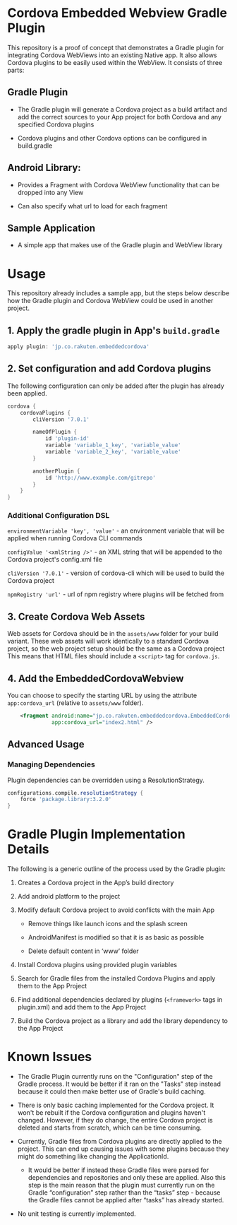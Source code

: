 # Cordova Embedded Webview Gradle Plugin

This repository is a proof of concept that demonstrates a Gradle plugin for integrating Cordova WebViews into an existing Native app. It also allows Cordova plugins to be easily used within the WebView. It consists of three parts:

## Gradle Plugin

- The Gradle plugin will generate a Cordova project as a build artifact and add the correct sources to your App project for both Cordova and any specified Cordova plugins

- Cordova plugins and other Cordova options can be configured in build.gradle

## Android Library:

- Provides a Fragment with Cordova WebView functionality that can be dropped into any View

- Can also specify what url to load for each fragment

## Sample Application

- A simple app that makes use of the Gradle plugin and WebView library


# Usage

This repository already includes a sample app, but the steps below describe how the Gradle plugin and Cordova WebView could be used in another project.

## 1. Apply the gradle plugin in App's `build.gradle`

```groovy
apply plugin: 'jp.co.rakuten.embeddedcordova'
```

## 2. Set configuration and add Cordova plugins

The following configuration can only be added after the plugin has already been applied.

```groovy
cordova {
    cordovaPlugins {
        cliVersion '7.0.1'

        nameOfPlugin {
            id 'plugin-id'
            variable 'variable_1_key', 'variable_value'
            variable 'variable_2_key', 'variable_value'
        }

        anotherPlugin {
            id 'http://www.example.com/gitrepo'
        }
    }
}
```

### Additional Configuration DSL

`environmentVariable 'key', 'value'` - an environment variable that will be applied when running Cordova CLI commands

`configValue '<xmlString />'` - an XML string that will be appended to the Cordova project's config.xml file

`cliVersion '7.0.1'` - version of cordova-cli which will be used to build the Cordova project

`npmRegistry 'url'` - url of npm registry where plugins will be fetched from

## 3. Create Cordova Web Assets

Web assets for Cordova should be in the `assets/www` folder for your build variant. These web assets will work identically to a standard Cordova project, so the web project setup should be the same as a Cordova project This means that HTML files should include a `<script>` tag for `cordova.js`.

## 4. Add the EmbeddedCordovaWebview

You can choose to specify the starting URL by using the attribute `app:cordova_url` (relative to `assets/www` folder).

```xml
    <fragment android:name="jp.co.rakuten.embeddedcordova.EmbeddedCordovaFragment"
              app:cordova_url="index2.html" />
```

## Advanced Usage

### Managing Dependencies

Plugin dependencies can be overridden using a ResolutionStrategy.

```groovy
configurations.compile.resolutionStrategy {
    force 'package.library:3.2.0'
}
```


# Gradle Plugin Implementation Details

The following is a generic outline of the process used by the Gradle plugin:

1. Creates a Cordova project in the App’s build directory

2. Add android platform to the project

3. Modify default Cordova project to avoid conflicts with the main App

    - Remove things like launch icons and the splash screen

    - AndroidManifest is modified so that it is as basic as possible

    - Delete default content in ‘www’ folder

4. Install Cordova plugins using provided plugin variables

5. Search for Gradle files from the installed Cordova Plugins and apply them to the App Project

6. Find additional dependencies declared by plugins (`<framework>` tags in plugin.xml) and add them to the App Project

7. Build the Cordova project as a library and add the library dependency to the App Project


# Known Issues

- The Gradle Plugin currently runs on the "Configuration" step of the Gradle process. It would be better if it ran on the "Tasks" step instead because it could then make better use of Gradle's build caching.

- There is only basic caching implemented for the Cordova project. It won't be rebuilt if the Cordova configuration and plugins haven't changed. However, if they do change, the entire Cordova project is deleted and starts from scratch, which can be time consuming.

- Currently, Gradle files from Cordova plugins are directly applied to the project. This can end up causing issues with some plugins because they might do something like changing the ApplicationId.

    - It would be better if instead these Gradle files were parsed for dependencies and repositories and only these are applied. Also this step is the main reason that the plugin must currently run on the Gradle “configuration” step rather than the “tasks” step - because the Gradle files cannot be applied after “tasks” has already started.

- No unit testing is currently implemented.
